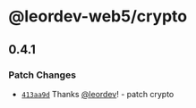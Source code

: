 # @leordev-web5/crypto

## 0.4.1

### Patch Changes

- [`413aa9d`](https://github.com/leordev/web5-js-releases2/commit/413aa9d70ade04e532691c392b106b2263df3388) Thanks [@leordev](https://github.com/leordev)! - patch crypto
